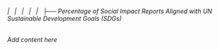###### |   |   |   |   |   ├── Percentage of Social Impact Reports Aligned with UN Sustainable Development Goals (SDGs)

*Add content here*